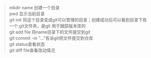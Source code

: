 > mkdir name 创建一个目录   
> pwd 显示当前目录   
> git init 将这个目录变成git可以管理的目录；创建成功后可以看到目录下有一个.git文件夹，是git 用于跟踪版本库的  
> git add file 将name目录下的文件提交到git  
> git commit -m "..."告诉git把文件提交到仓库  
> git status查看状态  
> git diff file查看改动情况  
